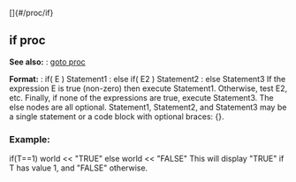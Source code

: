 []{#/proc/if}
## if proc
**See also:**
:   [goto proc](#/proc/goto)
<!-- -->
**Format:**
:   if( E ) Statement1
:   else if( E2 ) Statement2
:   else Statement3
If the expression E is true (non-zero) then execute Statement1.
Otherwise, test E2, etc. Finally, if none of the expressions are true,
execute Statement3. The else nodes are all optional.
Statement1, Statement2, and Statement3 may be a single statement or a
code block with optional braces: {}.
### Example:
if(T==1) world \<\< \"TRUE\" else world \<\< \"FALSE\"
This will display \"TRUE\" if T has value 1, and \"FALSE\" otherwise.